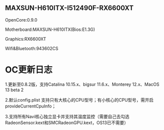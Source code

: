 ## MAXSUN-H610ITX-I512490F-RX6600XT

OpenCore:0.9.0

Motherboard:MAXSUN-H610ITX(Bios:E1.3G)

Graphics:RX6600XT

Wifi&Bluetooth:943602CS
# OC更新日志

1.更新至0.8.2版，支持Catalina 10.15.x、bigsur 11.6.x、Monterey 12.x、MacOS 13 beta 2

2.默认config.plist 支持只有大核心的CPU型号；有小核心的CPU型号，需开启provideCurrentCpuInfo；

3.支持所有Navi核心独立显卡并支持其温度监控（需要自己去勾选RadeonSensor.kext和SMCRadeonGPU.kext，OS13已不需要）

